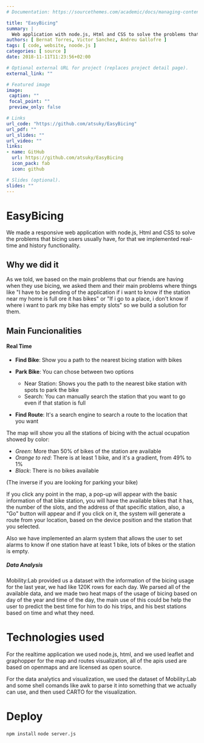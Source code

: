 ```yaml
---
# Documentation: https://sourcethemes.com/academic/docs/managing-content/

title: "EasyBicing"
summary: |
  Web application with node.js, Html and CSS to solve the problems that bicing users usually have
authors: [ Bernat Torres, Victor Sanchez, Andreu Gallofre ]
tags: [ code, website, noode.js ]
categories: [ source ]
date: 2018-11-11T11:23:56+02:00

# Optional external URL for project (replaces project detail page).
external_link: ""

# Featured image
image:
 caption: ""
 focal_point: ""
 preview_only: false

# Links
url_code: "https://github.com/atsuky/EasyBicing"
url_pdf: ""
url_slides: ""
url_video: ""
links:
- name: GitHub
  url: https://github.com/atsuky/EasyBicing
  icon_pack: fab
  icon: github

# Slides (optional).
slides: ""
---
```


# EasyBicing

We made a responsive web application with node.js, Html and CSS to solve the problems that bicing users usually have, for that we implemented real-time and history functionality.

## Why we did it

As we told, we based on the main problems that our friends are having when they use bicing, we asked them and their main problems where things like "I have to be pending of the application if i want to know if the station near my home is full ore it has bikes" or "If i go to a place, i don't know if where i want to park my bike has empty slots" so we build a solution for them.

## Main Funcionalities

#### Real Time

* __Find Bike__: Show you a path to the nearest bicing station with bikes
* __Park Bike__: You can chose between two options
  * Near Station: Shows you the path to the nearest bike station with spots to park the bike
  * Search: You can manually search the station that you want to go even if that station is full
  
* __Find Route__: It's a search engine to search a route to the location that you want

The map will show you all the stations of bicing with the actual ocupation showed by color:
  
  * *Green*: More than 50% of bikes of the station are available
  * *Orange to red*: There is at least 1 bike, and it's a gradient, from 49% to 1%
  * *Black*: There is no bikes available
  
  (The inverse if you are looking for parking your bike)
  
 If you click any point in the map, a pop-up will appear with the basic information of that bike station, you will have the available bikes that it has, the number of the slots, and the address of that specific station, also, a "Go" button will appear and if you click on it, the system will generate a route from your location, based on the device position and the station that you selected.
 
 Also we have implemented an alarm system that allows the user to set alarms to know if one station have at least 1 bike, lots of bikes or the station is empty.
 
##### Data Analysis

  Mobility:Lab provided us a dataset with the information of the bicing usage for the last year, we had like 120K rows for each day. We parsed all of the available data, and we made two heat maps of the usage of bicing based on day of the year and time of the day, the main use of this could be help the user to predict the best time for him to do his trips, and his best stations based on time and what they need.
  
# Technologies used

  For the realtime application we used node.js, html, and we used leaflet and graphopper for the map and routes visualization, all of the apis used are based on openmaps and are licensed as open source.
  
  For the data analytics and visualization, we used the dataset of Mobility:Lab and some shell comands like awk to parse it into something that we actually can use, and then used CARTO for the visualization.

# Deploy

``` npm install ```
``` node server.js ```